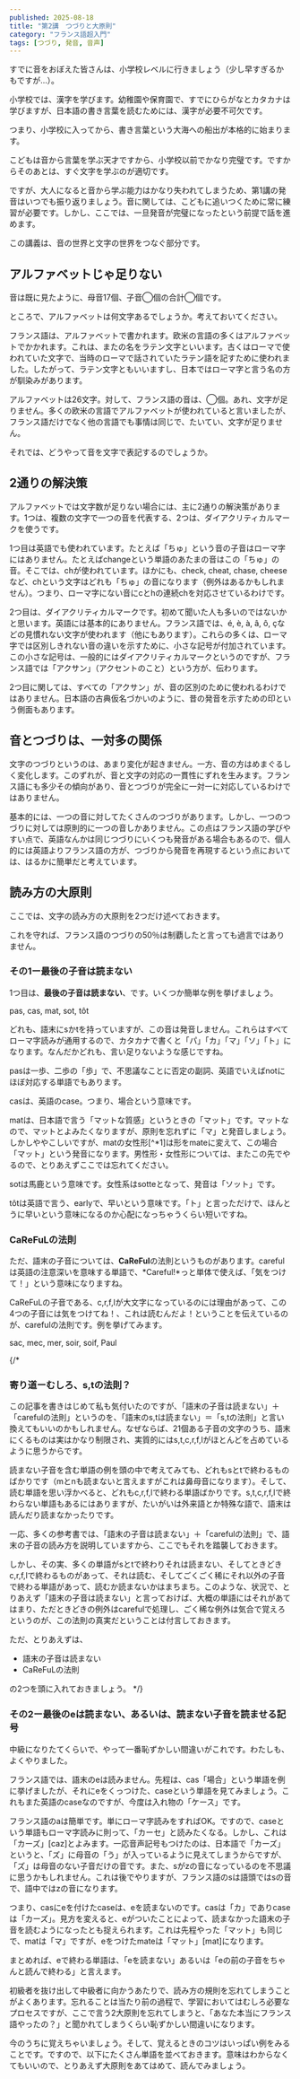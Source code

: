 ```yaml
---
published: 2025-08-18
title: "第2講　つづりと大原則"
category: "フランス語超入門"
tags: [つづり, 発音, 音声]
---
```


すでに音をおぼえた皆さんは、小学校レベルに行きましょう（少し早すぎるかもですが…）。

小学校では、漢字を学びます。幼稚園や保育園で、すでにひらがなとカタカナは学びますが、日本語の書き言葉を読むためには、漢字が必要不可欠です。

つまり、小学校に入ってから、書き言葉という大海への船出が本格的に始まります。

こどもは音から言葉を学ぶ天才ですから、小学校以前でかなり完璧です。ですからそのあとは、すぐ文字を学ぶのが適切です。

ですが、大人になると音から学ぶ能力はかなり失われてしまうため、第1講の発音はいつでも振り返りましょう。音に関しては、こどもに追いつくために常に練習が必要です。しかし、ここでは、一旦発音が完璧になったという前提で話を進めます。

この講義は、音の世界と文字の世界をつなぐ部分です。


## アルファベットじゃ足りない

音は既に見たように、母音17個、子音◯個の合計◯個です。

ところで、アルファベットは何文字あるでしょうか。考えておいてください。

フランス語は、アルファベットで書かれます。欧米の言語の多くはアルファベットでかかれます。これは、またの名をラテン文字といいます。古くはローマで使われていた文字で、当時のローマで話されていたラテン語を記すために使われました。したがって、ラテン文字ともいいますし、日本ではローマ字と言う名の方が馴染みがあります。

アルファベットは26文字。対して、フランス語の音は、◯個。あれ、文字が足りません。多くの欧米の言語でアルファベットが使われていると言いましたが、フランス語だけでなく他の言語でも事情は同じで、たいてい、文字が足りません。

それでは、どうやって音を文字で表記するのでしょうか。

## 2通りの解決策

アルファベットでは文字数が足りない場合には、主に2通りの解決策があります。1つは、複数の文字で一つの音を代表する、2つは、ダイアクリティカルマークを使うです。

1つ目は英語でも使われています。たとえば「ちゅ」という音の子音はローマ字にはありません。たとえばchangeという単語のあたまの音はこの「ちゅ」の音。そこでは、chが使われています。ほかにも、check, cheat, chase, cheeseなど、chという文字はどれも「ちゅ」の音になります（例外はあるかもしれません）。つまり、ローマ字にない音にcとhの連続chを対応させているわけです。

2つ目は、ダイアクリティカルマークです。初めて聞いた人も多いのではないかと思います。英語には基本的にありません。フランス語では、é, è, à, â, ô, çなどの見慣れない文字が使われます（他にもあります）。これらの多くは、ローマ字では区別しきれない音の違いを示すために、小さな記号が付加されています。この小さな記号は、一般的にはダイアクリティカルマークというのですが、フランス語では「アクサン」（アクセントのこと）という方が、伝わります。

2つ目に関しては、すべての「アクサン」が、音の区別のために使われるわけではありません。日本語の古典仮名づかいのように、昔の発音を示すための印という側面もあります。

## 音とつづりは、一対多の関係

文字のつづりというのは、あまり変化が起きません。一方、音の方はめまぐるしく変化します。このずれが、音と文字の対応の一貫性にずれを生みます。フランス語にも多少その傾向があり、音とつづりが完全に一対一に対応しているわけではありません。

基本的には、一つの音に対してたくさんのつづりがあります。しかし、一つのつづりに対しては原則的に一つの音しかありません。この点はフランス語の学びやすい点で、英語なんかは同じつづりにいくつも発音がある場合もあるので、個人的には英語よりフランス語の方が、つづりから発音を再現するという点においては、はるかに簡単だと考えています。

## 読み方の大原則

ここでは、文字の読み方の大原則を2つだけ述べておきます。

これを守れば、フランス語のつづりの50％は制覇したと言っても過言ではありません。


### その1ー最後の子音は読まない

1つ目は、**最後の子音は読まない**、です。いくつか簡単な例を挙げましょう。

pas, cas, mat, sot, tôt

どれも、語末にsかtを持っていますが、この音は発音しません。これらはすべてローマ字読みが通用するので、カタカナで書くと「パ」「カ」「マ」「ソ」「ト」になります。なんだかどれも、言い足りないような感じですね。

pasは一歩、二歩の「歩」で、不思議なことに否定の副詞、英語でいえばnotにほぼ対応する単語でもあります。

casは、英語のcase。つまり、場合という意味です。

matは、日本語で言う「マットな質感」というときの「マット」です。マットなので、マットとよみたくなりますが、原則を忘れずに「マ」と発音しましょう。しかしややこしいですが、matの女性形[^*1]は形をmateに変えて、この場合「マット」という発音になります。男性形・女性形については、またこの先でやるので、とりあえずここでは忘れてください。

sotは馬鹿という意味です。女性系はsotteとなって、発音は「ソット」です。

tôtは英語で言う、earlyで、早いという意味です。「ト」と言っただけで、ほんとうに早いという意味になるのか心配になっちゃうくらい短いですね。

### CaReFuLの法則

ただ、語末の子音については、**CaReFul**の法則というものがあります。carefulは英語の注意深いを意味する単語で、*Careful!*っと単体で使えば、「気をつけて！」という意味になりますね。

CaReFuLの子音である、c,r,f,lが大文字になっているのには理由があって、この4つの子音には気をつけてね！、これは読むんだよ！ということを伝えているのが、carefulの法則です。例を挙げてみます。

sac, mec, mer, soir, soif, Paul

{/*
### 寄り道ーむしろ、s,tの法則？

この記事を書きはじめて私も気付いたのですが、「語末の子音は読まない」＋「carefulの法則」というのを、「語末のs,tは読まない」＝「s,tの法則」と言い換えてもいいのかもしれません。なぜならば、21個ある子音の文字のうち、語末にくるものは実はかなり制限され、実質的にはs,t,c,r,f,lがほとんどを占めているように思うからです。

読まない子音を含む単語の例を頭の中で考えてみても、どれもsとtで終わるものばかりです（mとnも読まないと言えますがこれは鼻母音になります）。そして、読む単語を思い浮かべると、どれもc,r,f,lで終わる単語ばかりです。s,t,c,r,f,lで終わらない単語もあるにはありますが、たいがいは外来語とか特殊な語で、語末は読んだり読まなかったりです。

一応、多くの参考書では、「語末の子音は読まない」＋「carefulの法則」で、語末の子音の読み方を説明していますから、ここでもそれを踏襲しておきます。

しかし、その実、多くの単語がsとtで終わりそれは読まない、そしてときどきc,r,f,lで終わるものがあって、それは読む、そしてごくごく稀にそれ以外の子音で終わる単語があって、読むか読まないかはまちまち。このような、状況で、とりあえず「語末の子音は読まない」と言っておけば、大概の単語にはそれがあてはまり、ただときどきの例外はcarefulで処理し、ごく稀な例外は気合で覚えろというのが、この法則の真実だということは付言しておきます。

ただ、とりあえずは、

- 語末の子音は読まない
- CaReFuLの法則

の2つを頭に入れておきましょう。
*/}

### その2ー最後のeは読まない、あるいは、読まない子音を読ませる記号

中級になりたてくらいで、やって一番恥ずかしい間違いがこれです。わたしも、よくやりました。

フランス語では、語末のeは読みません。先程は、cas「場合」という単語を例に挙げましたが、それにeをくっつけた、caseという単語を見てみましょう。これもまた英語のcaseなのですが、今度は入れ物の「ケース」です。

フランス語のaは簡単です。単にローマ字読みをすればOK。ですので、caseという単語もローマ字読みに則って、「カーセ」と読みたくなる。しかし、これは「カーズ」[caz]とよみます。一応音声記号もつけたのは、日本語で「カーズ」というと、「ズ」に母音の「う」が入っているように見えてしまうからですが、「ズ」は母音のない子音だけの音です。また、sがzの音になっているのを不思議に思うかもしれません。これは後でやりますが、フランス語のsは語頭ではsの音で、語中ではzの音になります。

つまり、casにeを付けたcaseは、eを読まないのです。casは「カ」でありcaseは「カーズ」。見方を変えると、eがついたことによって、読まなかった語末の子音を読むようになったとも捉えられます。これは先程やった「マット」も同じで、matは「マ」ですが、eをつけたmateは「マット」[mat]になります。

まとめれば、eで終わる単語は、「eを読まない」あるいは「eの前の子音をちゃんと読んで終わる」と言えます。

初級者を抜け出して中級者に向かうあたりで、読み方の規則を忘れてしまうことがよくあります。忘れることは当たり前の過程で、学習においてはむしろ必要なプロセスですが、ここで言う2大原則を忘れてしまうと、「あなた本当にフランス語やったの？」と聞かれてしまうくらい恥ずかしい間違いになります。

今のうちに覚えちゃいましょう。そして、覚えるときのコツはいっぱい例をみることです。ですので、以下にたくさん単語を並べておきます。意味はわからなくてもいいので、とりあえず大原則をあてはめて、読んでみましょう。